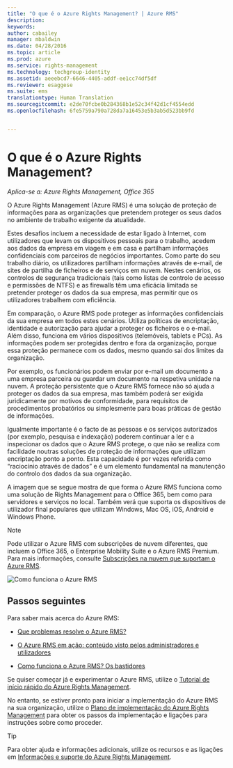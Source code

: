 ```yaml
---
title: "O que é o Azure Rights Management? | Azure RMS"
description: 
keywords: 
author: cabailey
manager: mbaldwin
ms.date: 04/28/2016
ms.topic: article
ms.prod: azure
ms.service: rights-management
ms.technology: techgroup-identity
ms.assetid: aeeebcd7-6646-4405-addf-ee1cc74df5df
ms.reviewer: esaggese
ms.suite: ems
translationtype: Human Translation
ms.sourcegitcommit: e2de70fcbe0b284368b1e52c34f42d1cf4554edd
ms.openlocfilehash: 6fe5759a790a728da7a16453e5b3ab5d523bb9fd


---
```


# O que é o Azure Rights Management?

*Aplica-se a: Azure Rights Management, Office 365*


O Azure Rights Management (Azure RMS) é uma solução de proteção de informações para as organizações que pretendem proteger os seus dados no ambiente de trabalho exigente da atualidade.

Estes desafios incluem a necessidade de estar ligado à Internet, com utilizadores que levam os dispositivos pessoais para o trabalho, acedem aos dados da empresa em viagem e em casa e partilham informações confidenciais com parceiros de negócios importantes. Como parte do seu trabalho diário, os utilizadores partilham informações através de e-mail, de sites de partilha de ficheiros e de serviços em nuvem. Nestes cenários, os controlos de segurança tradicionais (tais como listas de controlo de acesso e permissões de NTFS) e as firewalls têm uma eficácia limitada se pretender proteger os dados da sua empresa, mas permitir que os utilizadores trabalhem com eficiência.

Em comparação, o Azure RMS pode proteger as informações confidenciais da sua empresa em todos estes cenários. Utiliza políticas de encriptação, identidade e autorização para ajudar a proteger os ficheiros e o e-mail. Além disso, funciona em vários dispositivos (telemóveis, tablets e PCs). As informações podem ser protegidas dentro e fora da organização, porque essa proteção permanece com os dados, mesmo quando sai dos limites da organização.

Por exemplo, os funcionários podem enviar por e-mail um documento a uma empresa parceira ou guardar um documento na respetiva unidade na nuvem. A proteção persistente que o Azure RMS fornece não só ajuda a proteger os dados da sua empresa, mas também poderá ser exigida juridicamente por motivos de conformidade, para requisitos de procedimentos probatórios ou simplesmente para boas práticas de gestão de informações.

Igualmente importante é o facto de as pessoas e os serviços autorizados (por exemplo, pesquisa e indexação) poderem continuar a ler e a inspecionar os dados que o Azure RMS protege, o que não se realiza com facilidade noutras soluções de proteção de informações que utilizam encriptação ponto a ponto. Esta capacidade é por vezes referida como “raciocínio através de dados” e é um elemento fundamental na manutenção do controlo dos dados da sua organização.

A imagem que se segue mostra de que forma o Azure RMS funciona como uma solução de Rights Management para o Office 365, bem como para servidores e serviços no local. Também verá que suporta os dispositivos de utilizador final populares que utilizam Windows, Mac OS, iOS, Android e Windows Phone.

> [!NOTE]
Pode utilizar o Azure RMS com subscrições de nuvem diferentes, que incluem o Office 365, o Enterprise Mobility Suite e o Azure RMS Premium. Para mais informações, consulte [Subscrições na nuvem que suportam o Azure RMS](../get-started/requirements-subscriptions.md).

![Como funciona o Azure RMS](../media/AzRMS_elements.png)

## Passos seguintes

Para saber mais acerca do Azure RMS:

-   [Que problemas resolve o Azure RMS?](azure-rms-problems-it-solves.md)

-   [O Azure RMS em ação: conteúdo visto pelos administradores e utilizadores](what-admins-users-see.md)

-   [Como funciona o Azure RMS? Os bastidores](how-does-it-work.md)



Se quiser começar já e experimentar o Azure RMS, utilize o [Tutorial de início rápido do Azure Rights Management](../get-started/quick-start-tutorial.md).

No entanto, se estiver pronto para iniciar a implementação do Azure RMS na sua organização, utilize o [Plano de implementação do Azure Rights Management](../plan-design/deployment-roadmap.md) para obter os passos da implementação e ligações para instruções sobre como proceder.

> [!TIP]
> Para obter ajuda e informações adicionais, utilize os recursos e as ligações em [Informações e suporte do Azure Rights Management](../get-started/information-support.md).



<!--HONumber=Jul16_HO3-->


